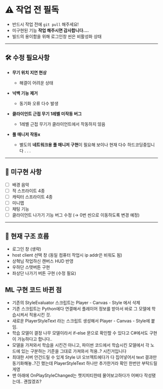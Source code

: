 # ⚠️ 작업 전 필독

- 반드시 작업 전에 `git pull` 해주세요!
- 미구현된 기능 **작업 해주시면 감사합니다....**
- 빌드의 용이함을 위해 로그인창 씬은 비활성화 상태

---

## 🛠️ 수정 필요사항

- **무기 위치 지연 현상**
  - 해결이 어려운 상태

- **넉백 기능 제거**
  - 동기화 오류 다수 발생

- **클라이언트 근접 무기 1레벨 미작동 버그**
  - 1레벨 근접 무기가 클라이언트에서 작동하지 않음

- **풀 매니저 작동x**
  - 별도의 **네트워크용 풀 매니저 구현**이 필요해 보이나 현재 다수 하드코딩중입니다 . . . 

---

## 🚧 미구현 사항

- [ ] 배경 음악
- [ ] 적 스프라이트 4종
- [ ] 캐릭터 스프라이트 4종
- [ ] 미니맵
- [ ] 채팅 기능
- [ ] 클라이언트 나가기 기능 버그 수정 (→ 0번 씬으로 이동하도록 변경 예정)

---

## 🔄 현재 구조 흐름

- 로그인 창 (생략)
- host client 선택 창 (동일 컴퓨터 작업시 ip addr은 비워도 됨)
- 상혁님 작업하신 캔버스 HUD 반영
- 우하단 스탯버튼 구현
- 좌상단 나가기 버튼 구현 (수정 필요)



## ML 구현 코드 바뀐 점
- 기존의 StyleEvaluator 스크립트는 Player - Canvas - Style 에서 삭제
- 기존 스크립트는 Python에다 연결해서 플레이어 정보를 받아서 바로 그 모델에 학습시켜서 적용시킨 것.
- 새로운 PlayerStyleText 라는 스크립트 생성해서 Player - Canvas - Style에 붙임.
- 학습 모델이 결정 나무 모델이라서 if-else 문으로 확인할 수 있다고 C#에서도 구현이 가능하다고 합니다..
- 모델을 가져와서 학습을 시킨건 아니고, 파이썬 코드에서 학습시킨 모델에서 각 노드에 있는 구분하는 기준을 그대로 가져와서 적용..? 시킨거입니다
- 최대한 서버 안건드릴 수 있게 Style UI 오브젝트에다가 다 집어넣어서 text 결과만 동기화해놓..?긴 했는데 PlayerStyleText 하나만 추가한거라 확인 한번만 부탁드릴게영
- 맨 아래에 OnPlayStyleChanged는 챗지피티한테 물어보고하다가 어쩌다 작성됐는데.. 괜찮겠죠?
